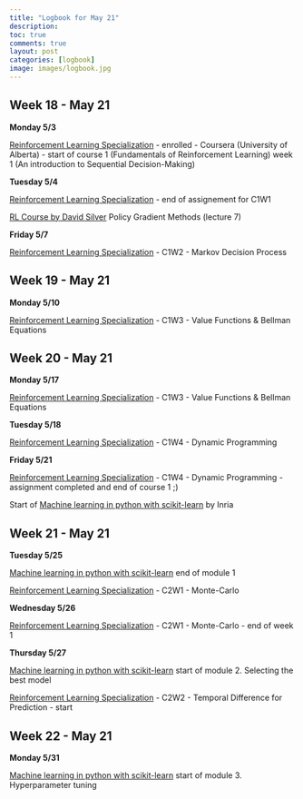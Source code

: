 ```yaml
---
title: "Logbook for May 21"
description: 
toc: true
comments: true
layout: post
categories: [logbook]
image: images/logbook.jpg
---
```




## Week 18 - May 21

**Monday 5/3**

[Reinforcement Learning Specialization](/guillaume_blog/blog/reinforcement-learning-specialization-coursera.html) - enrolled - Coursera (University of Alberta) - start of course 1 (Fundamentals of Reinforcement Learning) week 1 (An introduction to Sequential Decision-Making)

**Tuesday 5/4**

[Reinforcement Learning Specialization](/guillaume_blog/blog/reinforcement-learning-specialization-coursera.html) - end of assignement for C1W1

[RL Course by David Silver](/guillaume_blog/blog/Introduction-to-Reinforcement-Learning-with-David-Silver.html) Policy Gradient Methods (lecture 7)

**Friday 5/7**

[Reinforcement Learning Specialization](/guillaume_blog/blog/reinforcement-learning-specialization-coursera.html) - C1W2 - Markov Decision Process

## Week 19 - May 21

**Monday 5/10**

[Reinforcement Learning Specialization](/guillaume_blog/blog/reinforcement-learning-specialization-coursera.html) - C1W3 - Value Functions & Bellman Equations



## Week 20 - May 21

**Monday 5/17**

[Reinforcement Learning Specialization](/guillaume_blog/blog/reinforcement-learning-specialization-coursera.html) - C1W3 - Value Functions & Bellman Equations

**Tuesday 5/18**

[Reinforcement Learning Specialization](/guillaume_blog/blog/reinforcement-learning-specialization-coursera.html) - C1W4 - Dynamic Programming

**Friday 5/21**

[Reinforcement Learning Specialization](/guillaume_blog/blog/reinforcement-learning-specialization-coursera.html) - C1W4 - Dynamic Programming - assignment completed and end of course 1 ;)

Start of [Machine learning in python with scikit-learn](/guillaume_blog/blog/Machine-learning-in-python-with-scikit-learn.html) by Inria



## Week 21 - May 21

**Tuesday 5/25**

[Machine learning in python with scikit-learn](/guillaume_blog/blog/Machine-learning-in-python-with-scikit-learn.html) end of module 1

[Reinforcement Learning Specialization](/guillaume_blog/blog/reinforcement-learning-specialization-coursera-course2.html) - C2W1 - Monte-Carlo

**Wednesday 5/26**

[Reinforcement Learning Specialization](/guillaume_blog/blog/reinforcement-learning-specialization-coursera-course2.html) - C2W1 - Monte-Carlo - end of week 1

**Thursday 5/27**

[Machine learning in python with scikit-learn](/guillaume_blog/blog/Machine-learning-in-python-with-scikit-learn.html) start of module 2. Selecting the best model

[Reinforcement Learning Specialization](/guillaume_blog/blog/reinforcement-learning-specialization-coursera-course2.html) - C2W2 - Temporal Difference for Prediction - start



## Week 22 - May 21

**Monday 5/31**

[Machine learning in python with scikit-learn](/guillaume_blog/blog/Machine-learning-in-python-with-scikit-learn.html) start of module 3. Hyperparameter tuning

